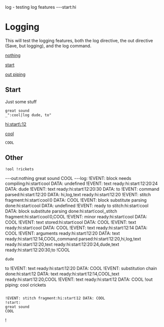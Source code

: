 log - testing log features
---start:hi
# Logging

This will test the logging features, both the log directive, the out directive
(Save, but logging), and the log command.

[nothing](#start "save:")

[start](#start "out:")

[out piping](#other "out:|sub !, c")


## Start

Just some stuff

    great sound
    _":cool|log dude, to"

[hi:start\\:12](# "monitor: start")

[cool]()

    COOL

[](# "monitor:")

## Other

    !ool !rickets
---out:nothing
great sound
COOL
---log:
!EVENT: block needs compiling:hi:start⫶cool DATA: undefined
!EVENT: text ready:hi:start⫶12⫶20⫶24 DATA: dude
!EVENT: text ready:hi:start⫶12⫶20⫶30 DATA: to
!EVENT: command parsed:hi:start⫶12⫶20 DATA: hi,log,text ready:hi:start⫶12⫶20
!EVENT: stitch fragment:hi:start⫶cool⫶0 DATA: COOL
!EVENT: block substitute parsing done:hi:start⫶cool DATA: undefined
!EVENT: ready to stitch:hi:start⫶cool DATA: block substitute parsing done:hi:start⫶cool,,stitch fragment:hi:start⫶cool⫶0,COOL
!EVENT: minor ready:hi:start⫶cool DATA: COOL
!EVENT: text stored:hi:start⫶cool DATA: COOL
!EVENT: text ready:hi:start⫶cool DATA: COOL
!EVENT: text ready:hi:start⫶12⫶14 DATA: COOL
!EVENT: arguments ready:hi:start⫶12⫶20 DATA: text ready:hi:start⫶12⫶14,COOL,command parsed:hi:start⫶12⫶20,hi,log,text ready:hi:start⫶12⫶20,text ready:hi:start⫶12⫶20⫶24,dude,text ready:hi:start⫶12⫶20⫶30,to
!COOL
~~~
dude
~~~
to
!EVENT: text ready:hi:start⫶12⫶20 DATA: COOL
!EVENT: substitution chain done:hi:start⫶12 DATA: text ready:hi:start⫶12⫶14,COOL,text ready:hi:start⫶12⫶20,COOL
!EVENT: text ready:hi:start⫶12 DATA: COOL
!out piping:
cool crickets
~~~

!EVENT: stitch fragment:hi:start⫶12 DATA: COOL
!start:
great sound
COOL
~~~

!
